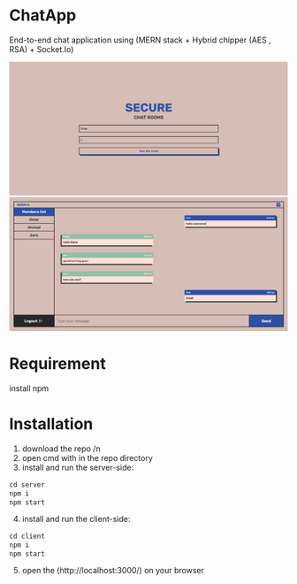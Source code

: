 # ChatApp
End-to-end chat application using (MERN stack + Hybrid chipper (AES , RSA) + Socket.Io)

<img src='readme assets\Screenshot-1.png'>
<img src='readme assets\Screenshot-2.png'>

# Requirement
install npm

# Installation 
1. download the repo /n
2. open cmd with in the repo directory
3. install and run the server-side:
```
cd server
npm i
npm start
```
4. install and run the client-side:
```
cd client
npm i
npm start
```
5. open the (http://localhost:3000/) on your browser

